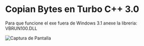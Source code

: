 # Copian Bytes en Turbo C++ 3.0
Para que funcione el exe fuera de Windows 3.1 anexe la libreria: VBRUN100.DLL

![Captura de Pantalla](https://raw.githubusercontent.com/ricksanchez-c/Suma_en_VB1/main/vb1.0screen.png)
